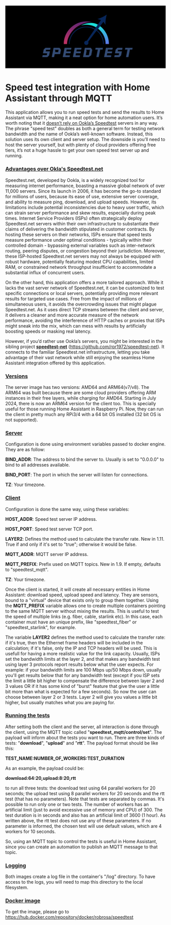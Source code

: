 ![Project Logo](https://raw.githubusercontent.com/rpr1972/speedtest-mqtt/main/logo.png)
# Speed test integration with Home Assistant through MQTT

This application allows you to run speed tests and send the results to Home Assistant via MQTT, making it a neat option for home automation users. It’s worth noting that it <ins>doesn’t rely on Ookla’s Speedtest</ins> servers in any way. The phrase "speed test" doubles as both a general term for testing network bandwidth and the name of Ookla’s well-known software. Instead, this solution uses its own client and server setup. The downside is you’ll need to host the server yourself, but with plenty of cloud providers offering free tiers, it’s not a huge hassle to get your own speed test server up and running.

### <ins>Advantages over Okla's Speedtest.net</ins>

Speedtest.net, developed by Ookla, is a widely recognized tool for measuring internet performance, boasting a massive global network of over 11,000 servers. Since its launch in 2006, it has become the go-to standard for millions of users, because its ease of use, extensive server coverage, and ability to measure ping, download, and upload speeds. However, its limitations include potential inconsistencies due to heavy user traffic, which can strain server performance and skew results, especially during peak times. Internet Service Providers (ISPs) often strategically deploy Speedtest.net servers within their own infrastructure to substantiate their claims of delivering the bandwidth stipulated in customer contracts. By hosting these servers on their networks, ISPs ensure that speed tests measure performance under optimal conditions - typically within their controlled domain - bypassing external variables such as inter-network routing, peering disputes, or congestion beyond their jurisdiction. Moreover, these ISP-hosted Speedtest.net servers may not always be equipped with robust hardware, potentially featuring modest CPU capabilities, limited RAM, or constrained network throughput insufficient to accommodate a substantial influx of concurrent users. 

On the other hand, this application offers a more tailored approach. While it lacks the vast server network of Speedtest.net, it can be customized to test specific connections or local servers, potentially providing more relevant results for targeted use cases. Free from the impact of millions of simultaneous users, it avoids the overcrowding issues that might plague Speedtest.net. As it uses direct TCP streams between the client and server, it delivers a cleaner and more accurate measure of the network performance, avoiding the interference of HTTP caches or proxies that ISPs might sneak into the mix, which can mess with results by artificially boosting speeds or masking real latency.

However, if you’d rather use Ookla’s servers, you might be interested in the sibling project **<ins>speedtest-net</ins>** (https://github.com/rpr1972/speedtest-net). It connects to the familiar Speedtest.net infrastructure, letting you take advantage of their vast network while still enjoying the seamless Home Assistant integration offered by this application.

### <ins>Versions</ins>

The server image has two versions: AMD64 and ARM64(v7/v8). The ARM64 was built because there are some cloud providers offering ARM instances in their free layers, while charging for AMD64. Starting in July 2024, there is now an ARM64 version for the client too. This is specially useful for those running Home Assistant in Raspberry Pi. Now, they can run the client in pretty much any RPi3/4 with a 64 bit OS installed (32 bit OS is not supported).

### <ins>Server</ins>

Configuration is done using environment variables passed to docker engine. They are as follow:

**BIND_ADDR**: The address to bind the server to. Usually is set to "0.0.0.0" to bind to all addresses available.

**BIND_PORT**: The port in which the server will listen for connections.

**TZ**: Your timezone.

### <ins>Client</ins>

Configuration is done the same way, using these variables:

**HOST_ADDR**: Speed test server IP address.

**HOST_PORT**: Speed test server TCP port.

**LAYER2**: Defines the method used to calculate the transfer rate. New in 1.11. True if and only if it's set to "true"; otherwise it would be false.

**MQTT_ADDR**: MQTT server IP address.

**MQTT_PREFIX**: Prefix used on MQTT topics. New in 1.9. If empty, defaults to "speedtest_mqtt".

**TZ**: Your timezone.

Once the client is started, it will create all necessary entities in Home Assistant: download speed, upload speed and latency. They are sensors, bound to a "virtual" device that exists only to group them together. Using the **MQTT_PREFIX** variable allows one to create multiple containers pointing to the same MQTT server without mixing the results. This is useful to test the speed of multiple links (e.g. fiber, cable, starlink etc). In this case, each container must have an unique prefix, like "speedtest_fiber" or "speedtest_starlink", for example.

The variable **LAYER2** defines the method used to calculate the transfer rate: if it's true, then the Ethernet frame headers will be included in the calculation; if it's false, only the IP and TCP headers will be used. This is usefull for having a more realistic value for the link capacity. Usually, ISPs set the bandwidth limits at the layer 2, and that makes any bandwidth test using layer 3 protocols report results below what the user expects. For example: if your bandwidth limits are 100 Mbps up/50 Mbps down, usually you'll get results below that for any bandwidth test (except if you ISP sets the limit a little bit higher to compensate the difference between layer 2 and 3 values OR if it has some kind of "burst" feature that give the user a little bit more than what is expected for a few seconds). So now the user can choose between layer 2 or 3 tests. Layer 2 will give you values a little bit higher, but usually matches what you are paying for.

### <ins>Running the tests</ins>

After setting both the client and the server, all interaction is done through the client, using the MQTT topic called "**speedtest_mqtt/control/set**". The payload will inform about the tests you want to run. There are three kinds of tests: "**download**", "**upload**" and "**rtt**". The payload format should be like this:

**TEST_NAME:NUMBER_OF_WORKERS:TEST_DURATION**

As an example, the payload could be:

**download:64:20,upload:8:20,rtt**

to run all three tests: the download test using 64 parallel workers for 20 seconds; the upload test using 8 parallel workers for 20 seconds and the rtt test (that has no parameters). Note that tests are separated by commas. It's possible to run only one or two tests. The number of workers has an artificial limit (just to avoid excessive use of memory and CPU) of 300. The test duration is in seconds and also has an artificial limit of 3600 (1 hour). As written above, the rtt test does not use any of these parameters. If no parameter is informed, the chosen test will use default values, which are 4 workers for 10 seconds.

So, using an MQTT topic to control the tests is useful in Home Assistant, since you can create an automation to publish an MQTT message to that topic.

### <ins>Logging</ins>

Both images create a log file in the container's "/log" directory. To have access to the logs, you will need to map this directory to the local filesystem.

### <ins>Docker image</ins>

To get the image, please go to https://hub.docker.com/repository/docker/robrosa/speedtest


